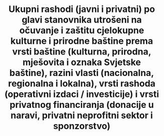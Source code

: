---
title: >-
  Ukupni rashodi (javni i privatni) po glavi stanovnika utrošeni na očuvanje i zaštitu cjelokupne kulturne i prirodne baštine prema vrsti baštine (kulturna, prirodna, mješovita i oznaka Svjetske baštine), razini vlasti (nacionalna, regionalna i lokalna), vrsti rashoda (operativni izdaci / investicije) i vrsti privatnog financiranja (donacije u naravi, privatni neprofitni sektor i sponzorstvo)
permalink: /11-4-1/
sdg_goal: 11
layout: indicator
indicator: 11.4.1
indicator_variable: null
graph: null
graph_type_description: null
graph_status_notes: Assigned
variable_description: null
variable_notes: null
un_designated_tier: '3'
un_custodial_agency: 'UNESCO-UIS  (Partnering  Agencies:  IUCN)'
target_id: '11.4'
has_metadata: true
rationale_interpretation: >-
  Zaštita i očuvanje svjetske kulturne i prirodne baštine zahtijeva javna ulaganja na različitim razinama vlasti, uključujući i lokalnu vlast. Ovaj pokazatelj omogućio bi praćenje održavaju li zemlje, šire ili smanjuju napore za očuvanje svoje kulturne i prirodne baštine.  
goal_meta_link: 'http://unstats.un.org/sdgs/files/metadata-compilation/Metadata-Goal-11.pdf'
goal_meta_link_page: 6
indicator_name: >-
  Ukupni rashodi (javni i privatni) po glavi stanovnika utrošeni na očuvanje i zaštitu cjelokupne kulturne i prirodne baštine prema vrsti baštine (kulturna, prirodna, mješovita i oznaka Svjetske baštine), razini vlasti (nacionalna, regionalna i lokalna), vrsti rashoda (operativni izdaci / investicije) i vrsti privatnog financiranja (donacije u naravi, privatni neprofitni sektor i sponzorstvo)
target: >-
  Ojačati napore za osiguranje i zaštitu svjetske kulturne i prirodne baštine
source_title: null
source_notes: null
published: true  

indicator_definition: >-
  Postotak državnog (ili lokalnog) proračuna koji je predviđen za održavanje i očuvanje kulturne i prirodne baštine. Ovaj pokazatelj predstavlja udio državnog (ili lokalnog) proračuna koji je osiguran za zaštitu nacionalne kulturne i prirodne baštine, uključujući i svjetsku kulturnu baštinu.
---